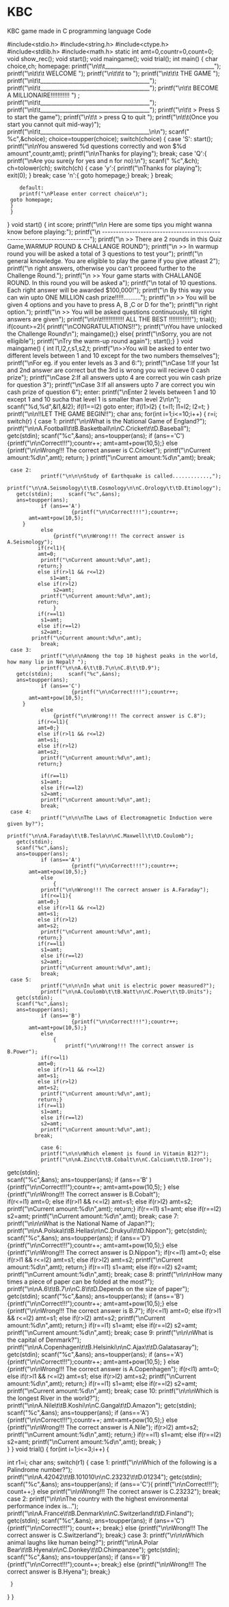 # KBC
KBC game made in C programming language
Code


#include<stdio.h>
#include<string.h>
#include<ctype.h>
#include<stdlib.h>
#include<math.h>
static int amt=0,countr=0,count=0;
void show_rec();
void start();
void maingame();
void trial();
int main()
{
  char choice,ch;
  homepage:
    printf("\n\t\t________________________________________");
    printf("\n\t\t\t   WELCOME ");
    printf("\n\t\t\t   to ");
    printf("\n\t\t\t   THE GAME ");
    printf("\n\t\t________________________________________");
    printf("\n\t\t________________________________________");
    printf("\n\t\t   BECOME A MILLIONAIRE!!!!!!!!!!! ") ;
 printf("\n\t\t________________________________________");
    printf("\n\t\t________________________________________");
    printf("\n\t\t > Press S to start the game");
    printf("\n\t\t > press Q to quit   ");
    printf("\n\t\t(Once you start you cannot quit mid-way)");
    printf("\n\t\t________________________________________\n\n");
    scanf(" %c",&choice);
    choice=toupper(choice);
    switch(choice)
 {
     case 'S':
        start();
      printf("\n\nYou answered %d questions correctly and won $%d amount",countr,amt);
        printf("\n\nThanks for playing");
        break;
     case 'Q':{
        printf("\nAre you sure(y for yes and n for no):\n");
        scanf(" %c",&ch);
        ch=tolower(ch);
        switch(ch)
     {
     case 'y':{
        printf("\nThanks for playing");
        exit(0);
     }
        break;
     case 'n':{
     goto homepage;}
        break;
     }
        break;
     
        default:
        printf("\nPlease enter correct choice\n");
     goto homepage;
     }
     }
}
void start()
{
  int score;
   printf("\n\n Here are some tips you might wanna know before playing:");
   printf("\n -------------------------------------------------------------------------");
   printf("\n >> There are 2 rounds in this Quiz Game,WARMUP ROUND & CHALLANGE ROUND");
   printf("\n >> In warmup round you will be asked a total of 3 questions to test your");
  printf("\n  general knowledge. You are eligible to play the game if you give atleast 2");
   printf("\n  right answers, otherwise you can't proceed further to the Challenge Round.");
   printf("\n >> Your game starts with CHALLANGE ROUND. In this round you will be asked a");
   printf("\n  total of 10 questions. Each right answer will be awarded $100,000!");
   printf("\n  By this way you can win upto ONE MILLION cash prize!!!!!..........");
   printf("\n >> You will be given 4 options and you have to press A, B ,C or D for the");
   printf("\n  right option.");
   printf("\n >> You will be asked questions continuously, till right answers are given");
   printf("\n\n\t!!!!!!!!!!!!! ALL THE BEST !!!!!!!!!!!!!");
  trial();
   if(count>=2){
       printf("\nCONGRATULATIONS!!");
       printf("\nYou have unlocked the Challenge Round\n");
       maingame();}
  else{
       printf("\nSorry, you are not elligible");
       printf("\nTry the warm-up round again");
       start();}
}
void maingame()
{
  int l1,l2,r,s1,s2,t;
   printf("\n>>You will be asked to enter two different levels between 1 and 10 except for the two numbers themselves");
   printf("\nFor eg. if you enter levels as 3 and 6:");
   printf("\nCase 1:If your 1st and 2nd answer are correct but the 3rd is wrong you will recieve 0 cash prize");
   printf("\nCase 2:If all answers upto 4 are correct you win cash prize for question 3");
   printf("\nCase 3:If all answers upto 7 are correct you win cash prize of question 6");
  enter:
   printf("\nEnter 2 levels between 1 and 10 except 1 and 10 sucha that level 1 is smaller than level 2\n\n");
   scanf("%d,%d",&l1,&l2);
  if(l1==l2)
  goto enter;
   if(l1>l2)
  {
   t=l1;
   l1=l2;
   l2=t;
  }
   printf("\n\n!!LET THE GAME BEGIN!!");
  char ans;
  for(int i=1;i<=10;i++)
 {
 r=i;
 switch(r)
               {
               case 1:
               printf("\n\nWhat is the National Game of England?");
               printf("\n\nA.Football\t\tB.Basketball\n\nC.Cricket\t\tD.Baseball");
       getc(stdin);     scanf("%c",&ans);
       ans=toupper(ans);
               if (ans=='C')
                         {printf("\n\nCorrect!!!");countr++;
           amt=amt+pow(10,5);}
               else
                   {printf("\n\nWrong!!! The correct answer is C.Cricket");
              printf("\nCurrent amount:%d\n",amt);
             return; }
              printf("\nCurrent amount:%d\n",amt);
              break;
            
     case 2:
               printf("\n\n\nStudy of Earthquake is called............,");
               printf("\n\nA.Seismology\t\tB.Cosmology\n\nC.Orology\t\tD.Etimology");
       getc(stdin);     scanf("%c",&ans);
       ans=toupper(ans);
               if (ans=='A')
                         {printf("\n\nCorrect!!!");countr++;
           amt=amt+pow(10,5);
         }
               else
                   {printf("\n\nWrong!!! The correct answer is A.Seismology");
              if(r<l1){
              amt=0;
               printf("\nCurrent amount:%d\n",amt);
              return;}
              else if(r>l1 && r<=l2)
                  s1=amt;
              else if(r>l2)
                   s2=amt;
               printf("\nCurrent amount:%d\n",amt);
              return;
                   }
              if(r==l1)
               s1=amt;
              else if(r==l2)
               s2=amt;
            printf("\nCurrent amount:%d\n",amt);
               break;
     case 3:
               printf("\n\n\nAmong the top 10 highest peaks in the world, how many lie in Nepal? ");
               printf("\n\nA.6\t\tB.7\n\nC.8\t\tD.9");
       getc(stdin);     scanf("%c",&ans);
       ans=toupper(ans);
               if (ans=='C')
                         {printf("\n\nCorrect!!!");countr++;
           amt=amt+pow(10,5);
         }
               else
                   {printf("\n\nWrong!!! The correct answer is C.8");
              if(r<=l1){
              amt=0;}
              else if(r>l1 && r<=l2)
              amt=s1;
              else if(r>l2)
              amt=s2;
               printf("\nCurrent amount:%d\n",amt);
              return;}
            
               if(r==l1)
               s1=amt;
               else if(r==l2)
               s2=amt;
               printf("\nCurrent amount:%d\n",amt);
               break;
     case 4:
               printf("\n\n\nThe Laws of Electromagnetic Induction were given by?");
               printf("\n\nA.Faraday\t\tB.Tesla\n\nC.Maxwell\t\tD.Coulomb");
       getc(stdin);  
       scanf("%c",&ans);
       ans=toupper(ans);
               if (ans=='A')
                         {printf("\n\nCorrect!!!");countr++;
           amt=amt+pow(10,5);}
               else
                   {
               printf("\n\nWrong!!! The correct answer is A.Faraday");
               if(r<=l1){
              amt=0;}
              else if(r>l1 && r<=l2)
              amt=s1;
              else if(r>l2)
              amt=s2;
               printf("\nCurrent amount:%d\n",amt);
              return;}
              if(r==l1)
               s1=amt;
               else if(r==l2)
               s2=amt;
               printf("\nCurrent amount:%d\n",amt);
               break;
     case 5:
               printf("\n\n\nIn what unit is electric power measured?");
               printf("\n\nA.Coulomb\t\tB.Watt\n\nC.Power\t\tD.Units");
       getc(stdin);  
       scanf("%c",&ans);
       ans=toupper(ans);
               if (ans=='B')
                         {printf("\n\nCorrect!!!");countr++;
           amt=amt+pow(10,5);}
               else
                   {
                       printf("\n\nWrong!!! The correct answer is B.Power");
               if(r<=l1)
              amt=0;
              else if(r>l1 && r<=l2)
              amt=s1;
              else if(r>l2)
              amt=s2;
               printf("\nCurrent amount:%d\n",amt);
              return;}
              if(r==l1)
               s1=amt;
               else if(r==l2)
               s2=amt;
               printf("\nCurrent amount:%d\n",amt);
             break;
                   
               case 6:
               printf("\n\n\nWhich element is found in Vitamin B12?");
               printf("\n\nA.Zinc\t\tB.Cobalt\n\nC.Calcium\t\tD.Iron");
   getc(stdin);  
   scanf("%c",&ans);
   ans=toupper(ans);
               if (ans=='B' )
                         {printf("\n\nCorrect!!!");countr++;
           amt=amt+pow(10,5);
                 }
               else
                   {printf("\n\nWrong!!! The correct answer is B.Cobalt");     
                   if(r<=l1)
              amt=0;
              else if(r>l1 && r<=l2)
              amt=s1;
              else if(r>l2)
              amt=s2;
               printf("\nCurrent amount:%d\n",amt);
              return;}
              if(r==l1)
               s1=amt;
               else if(r==l2)
               s2=amt;
               printf("\nCurrent amount:%d\n",amt);
               break;
     case 7:
               printf("\n\n\nWhat is the National Name of Japan?");
               printf("\n\nA.Polska\t\tB.Hellas\n\nC.Drukyul\t\tD.Nippon");
   getc(stdin);  
   scanf("%c",&ans);
   ans=toupper(ans);
               if (ans=='D')
                         {printf("\n\nCorrect!!!");countr++;
           amt=amt+pow(10,5);}
               else
                   {printf("\n\nWrong!!! The correct answer is D.Nippon");
                   if(r<=l1)
              amt=0;
              else if(r>l1 && r<=l2)
              amt=s1;
              else if(r>l2)
              amt=s2;
               printf("\nCurrent amount:%d\n",amt);
              return;}
              if(r==l1)
               s1=amt;
               else if(r==l2)
               s2=amt;
               printf("\nCurrent amount:%d\n",amt);
               break;
     case 8:
               printf("\n\n\nHow many times a piece of paper can be folded at the most?");
               printf("\n\nA.6\t\tB.7\n\nC.8\t\tD.Depends on the size of paper");
   getc(stdin);     scanf("%c",&ans);
   ans=toupper(ans);
               if (ans=='B')
                         {printf("\n\nCorrect!!!");countr++;
           amt=amt+pow(10,5);}
               else
                   {printf("\n\nWrong!!! The correct answer is B.7");
                   if(r<=l1)
              amt=0;
              else if(r>l1 && r<=l2)
           amt=s1;
              else if(r>l2)
              amt=s2;
               printf("\nCurrent amount:%d\n",amt);
              return;}
              if(r==l1)
               s1=amt;
               else if(r==l2)
               s2=amt;
               printf("\nCurrent amount:%d\n",amt);
               break;
     case 9:
               printf("\n\n\nWhat is the capital of Denmark?");
               printf("\n\nA.Copenhagen\t\tB.Helsinki\n\nC.Ajax\t\tD.Galatasaray");
   getc(stdin);     scanf("%c",&ans);
   ans=toupper(ans);
               if (ans=='A')
                         {printf("\n\nCorrect!!!");countr++;
           amt=amt+pow(10,5); }
               else
                   {printf("\n\nWrong!!! The correct answer is A.Copenhagen");
                   if(r<l1)
              amt=0;
              else if(r>l1 && r<=l2)
              amt=s1;
              else if(r>l2)
              amt=s2;
               printf("\nCurrent amount:%d\n",amt);
              return;}
              if(r==l1)
               s1=amt;
               else if(r==l2)
               s2=amt;
               printf("\nCurrent amount:%d\n",amt);
               break;
     case 10:
               printf("\n\n\nWhich is the longest River in the world?");
               printf("\n\nA.Nile\t\tB.Koshi\n\nC.Ganga\t\tD.Amazon");
       getc(stdin);     scanf("%c",&ans);
       ans=toupper(ans);
               if (ans=='A')
                         {printf("\n\nCorrect!!!");countr++;
           amt=amt+pow(10,5);}
               else
                   {printf("\n\nWrong!!! The correct answer is A.Nile");
              if(r>l2)
              amt=s2;
               printf("\nCurrent amount:%d\n",amt);
              return;}
              if(r==l1)
               s1=amt;
               else if(r==l2)
               s2=amt;
               printf("\nCurrent amount:%d\n",amt);
               break;
         }     
 }
}
void trial()
{
  for(int i=1;i<=3;i++)
 {
  
 int r1=i;
 char ans;
    switch(r1)
               {
               case 1:
               printf("\n\nWhich of the following is a Palindrome number?");
               printf("\n\nA.42042\t\tB.101010\n\nC.23232\t\tD.01234");
   getc(stdin);
   scanf("%c",&ans);
   ans=toupper(ans);
               if (ans=='C'){
                 printf("\n\nCorrect!!!");
     count++;}
   else
                 printf("\n\nWrong!!! The correct answer is C.23232");
   break;
   case 2:
               printf("\n\n\nThe country with the highest environmental performance index is...");
               printf("\n\nA.France\t\tB.Denmark\n\nC.Switzerland\t\tD.Finland");
   getc(stdin);     scanf("%c",&ans);
   ans=toupper(ans);
               if (ans=='C')
                       {printf("\n\nCorrect!!!");
   count++;
                         break;}
               else
                   {printf("\n\nWrong!!! The correct answer is C.Switzerland");
                   break;}
     case 3:
               printf("\n\n\nWhich animal laughs like human being?");
               printf("\n\nA.Polar Bear\t\tB.Hyena\n\nC.Donkey\t\tD.Chimpanzee");
   getc(stdin);     scanf("%c",&ans);
   ans=toupper(ans);
               if (ans=='B')
                         {printf("\n\nCorrect!!!");count++;
                         break;}
               else
                   {printf("\n\nWrong!!! The correct answer is B.Hyena");
                   break;}
  
     }
 }
}


